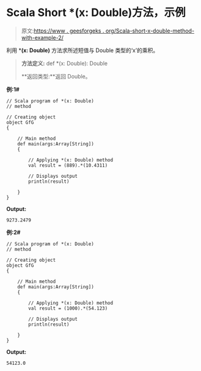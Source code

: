 # Scala Short *(x: Double)方法，示例

> 原文:[https://www . geesforgeks . org/Scala-short-x-double-method-with-example-2/](https://www.geeksforgeeks.org/scala-short-x-double-method-with-example-2/)

利用 ***(x: Double)** 方法求所述短值与 Double 类型的‘x’的乘积。

> **方法定义:** def *(x: Double): Double
> 
> **返回类型:**返回 Double。

**例:1#**

```
// Scala program of *(x: Double)
// method

// Creating object
object GfG
{ 

    // Main method
    def main(args:Array[String])
    {

        // Applying *(x: Double) method 
        val result = (889).*(10.4311)

        // Displays output
        println(result)

    }
} 
```

**Output:**

```
9273.2479

```

**例:2#**

```
// Scala program of *(x: Double)
// method

// Creating object
object GfG
{ 

    // Main method
    def main(args:Array[String])
    {

        // Applying *(x: Double) method
        val result = (1000).*(54.123)

        // Displays output
        println(result)

    }
} 
```

**Output:**

```
54123.0

```